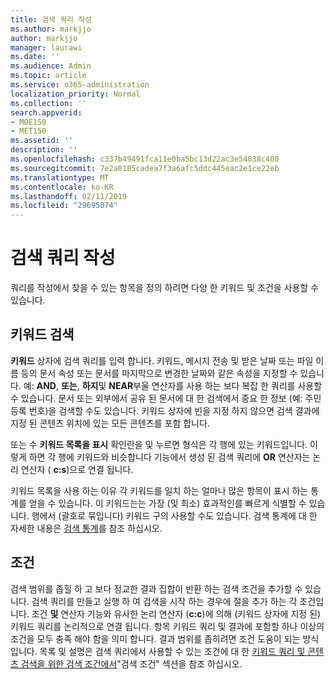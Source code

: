 ```yaml
---
title: 검색 쿼리 작성
ms.author: markjjo
author: markjjo
manager: laurawi
ms.date: ''
ms.audience: Admin
ms.topic: article
ms.service: o365-administration
localization_priority: Normal
ms.collection: ''
search.appverid:
- MOE150
- MET150
ms.assetid: ''
description: ''
ms.openlocfilehash: c337b49491fca11e0ba5bc13d22ac3e54038c400
ms.sourcegitcommit: 7e2a0185cadea7f3a6afc5ddc445eac2e1ce22eb
ms.translationtype: MT
ms.contentlocale: ko-KR
ms.lasthandoff: 02/11/2019
ms.locfileid: "29695074"
---
```

# <a name="build-search-queries"></a>검색 쿼리 작성

쿼리를 작성에서 찾을 수 있는 항목을 정의 하려면 다양 한 키워드 및 조건을 사용할 수 있습니다.

## <a name="keyword-searches"></a>키워드 검색

**키워드** 상자에 검색 쿼리를 입력 합니다. 키워드, 메시지 전송 및 받은 날짜 또는 파일 이름 등의 문서 속성 또는 문서를 마지막으로 변경한 날짜와 같은 속성을 지정할 수 있습니다. 예: **AND**, **또는**, **하지**및 **NEAR**부울 연산자를 사용 하는 보다 복잡 한 쿼리를 사용할 수 있습니다. 문서 또는 외부에서 공유 된 문서에 대 한 검색에서 중요 한 정보 (예: 주민등록 번호)을 검색할 수도 있습니다. 키워드 상자에 빈을 지정 하지 않으면 검색 결과에 지정 된 콘텐츠 위치에 있는 모든 콘텐츠를 포함 합니다.
    
또는 수 **키워드 목록을 표시** 확인란을 및 누르면 형식은 각 행에 있는 키워드입니다. 이렇게 하면 각 행에 키워드와 비슷합니다 기능에서 생성 된 검색 쿼리에 **OR** 연산자는 논리 연산자 ( **c:s**)으로 연결 됩니다. 
    
키워드 목록을 사용 하는 이유 각 키워드를 일치 하는 얼마나 많은 항목이 표시 하는 통계를 얻을 수 있습니다. 이 키워드는는 가장 (및 최소) 효과적인를 빠르게 식별할 수 있습니다. 행에서 (괄호로 묶입니다) 키워드 구의 사용할 수도 있습니다. 검색 통계에 대 한 자세한 내용은 [검색 통계](search-statistics.md)를 참조 하십시오.

## <a name="conditions"></a>조건
    
검색 범위를 좁힐 하 고 보다 정교한 결과 집합이 반환 하는 검색 조건을 추가할 수 있습니다. 검색 쿼리를 만들고 실행 하 여 검색을 시작 하는 경우에 절을 추가 하는 각 조건입니다. 조건 **및** 연산자 기능와 유사한 논리 연산자 (**c:c**)에 의해 (키워드 상자에 지정 된) 키워드 쿼리를 논리적으로 연결 됩니다. 항목 키워드 쿼리 및 결과에 포함할 하나 이상의 조건을 모두 충족 해야 함을 의미 합니다. 결과 범위를 좁히려면 조건 도움이 되는 방식입니다. 목록 및 설명은 검색 쿼리에서 사용할 수 있는 조건에 대 한 [키워드 쿼리 및 콘텐츠 검색을 위한 검색 조건에서](../keyword-queries-and-search-conditions.md#search-conditions)"검색 조건" 섹션을 참조 하십시오.


